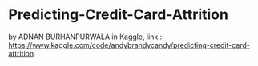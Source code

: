 # Predicting-Credit-Card-Attrition
by ADNAN BURHANPURWALA in Kaggle, link : https://www.kaggle.com/code/andybrandycandy/predicting-credit-card-attrition
